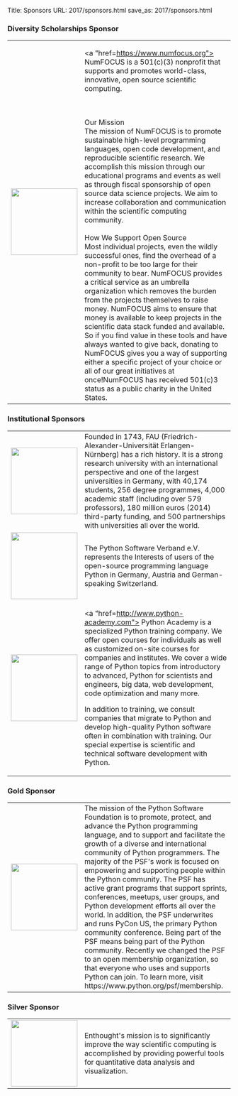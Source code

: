 Title: Sponsors
URL: 2017/sponsors.html
save_as: 2017/sponsors.html



### Diversity Scholarships Sponsor


<table style="table-layout:fixed">
<tr>
  <td style="width:25%">
  <img src='../static2017/NumFocus.png' width=150>
  </td>
  <td style="width:75%">

<a "href=https://www.numfocus.org"> NumFOCUS </a>
is a 501(c)(3) nonprofit that supports and promotes world-class, innovative,
open source scientific computing.

</br>
</br>
Our Mission
</br>
The mission of NumFOCUS is to promote sustainable high-level programming languages, open code development, and reproducible scientific research. We accomplish this mission through our educational programs and events as well as through fiscal sponsorship of open source data science projects. We aim to increase collaboration and communication within the scientific computing community.

</br>
</br>
How We Support Open Source
</br>
Most individual projects, even the wildly successful ones, find the overhead of a non-profit to be too large for their community to bear. NumFOCUS provides a critical service as an umbrella organization which removes the burden from the projects themselves to raise money. NumFOCUS aims to ensure that money is available to keep projects in the scientific data stack funded and available. So if you find value in these tools and have always wanted to give back, donating to NumFOCUS gives you a way of supporting either a specific project of your choice or all of our great initiatives at once!NumFOCUS has received 501(c)3 status as a public charity in the United States.

  </td>
</tr>

</table>



### Institutional Sponsors

<table style="table-layout:fixed">

<tr>
  <td style="width:25%">
  <img src='../static2017/fau-logo.png' width=150>
  </td>
  <td style="width:75%">
  Founded in 1743, <a "href=https://www.fau.de/">  FAU </a>
  (Friedrich-Alexander-Universität Erlangen-Nürnberg)
has a rich history. It is a strong research university with an international perspective and one of the largest universities in Germany, with 40,174 students, 256 degree programmes, 4,000 academic staff (including over 579 professors), 180 million euros (2014) third-party funding, and 500 partnerships with universities all over the world.
  </td>
</tr>


<tr>
  <td style="width:25%">
  <img src='../static2017/pysv_logo.png' width=150>

  </td>
  <td style="width:75%">
  The <a "href=https://python-verband.org/"> Python Software Verband e.V.</a>
  represents the Interests of users of the open-source programming language
  Python in Germany, Austria and German-speaking Switzerland.
  </td>
</tr>


<tr>
  <td style="width:25%">
  <img src='../static2017/pya_logo.png' width=150>

  </td>
  <td style="width:75%">


<a "href=http://www.python-academy.com"> Python Academy</a> is a specialized Python training company. We offer open courses for individuals as well as customized on-site courses for companies and institutes. We cover a wide range of Python topics from introductory to advanced, Python for scientists and engineers, big data, web development, code optimization and many more.

In addition to training, we consult companies that migrate to Python and develop high-quality Python software often in combination with training. Our special expertise is scientific and technical software development with Python.

  </td>
</tr>



</table>


### Gold Sponsor

<table style="table-layout:fixed">
<tr>
  <td style="width:25%">
  <img src='../static2017/psf-logo.png' width=150>
  </td>
  <td style="width:75%">
  The mission of the
   <a "href=https://www.python.org/psf/"> Python Software Foundation </a>
   is to promote, protect, and advance the Python programming language, and to support and facilitate the growth of a diverse and international community of Python programmers. The majority of the PSF's work is focused on empowering and supporting people within the Python community. The PSF has active grant programs that support sprints, conferences, meetups, user groups, and Python development efforts all over the world. In addition, the PSF underwrites and runs PyCon US, the primary Python community conference. Being part of the PSF means being part of the Python community. Recently we changed the PSF to an open membership organization, so that everyone who uses and supports Python can join. To learn more, visit https://www.python.org/psf/membership.
  </td>
</tr>

</table>



### Silver Sponsor


<table style="table-layout:fixed">
<tr>
  <td style="width:25%">
  <img src='../static2017/enthought.png' width=150>
  </td>
  <td style="width:75%">
    <a "href=https://www.enthought.com"> Enthought's</a> mission is to
    significantly improve the way scientific computing is accomplished by providing powerful tools for quantitative data analysis and visualization.
  </td>
</tr>
</table>













